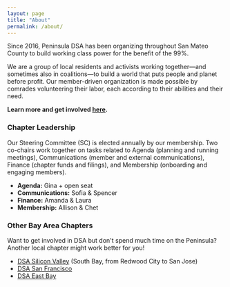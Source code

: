 ```yaml
---
layout: page
title: "About"
permalink: /about/
---
```


Since 2016, Peninsula DSA has been organizing throughout San Mateo County to build working class power for the benefit of the 99%. 
<br>

We are a group of local residents and activists working together—and sometimes also in coalitions—to build a world that puts people and planet before profit. Our member-driven organization is made possible by comrades volunteering their labor, each according to their abilities and their need.
<br>

**Learn more and get involved [here](../get-involved/).**

<h3>Chapter Leadership</h3>

Our Steering Committee (SC) is elected annually by our membership. Two co-chairs work together on tasks related to Agenda (planning and running meetings), Communications (member and external communications), Finance (chapter funds and filings), and Membership (onboarding and engaging members).

* **Agenda:** Gina + open seat
* **Communications:** Sofia & Spencer
* **Finance:** Amanda & Laura
* **Membership:** Allison & Chet

<h3>Other Bay Area Chapters</h3>

Want to get involved in DSA but don't spend much time on the Peninsula? Another local chapter might work better for you!

* [DSA Silicon Valley](https://svdsa.github.io/) (South Bay, from Redwood City to San Jose)
* [DSA San Francisco](https://dsasf.org/)
* [DSA East Bay](http://www.eastbaydsa.org/)
